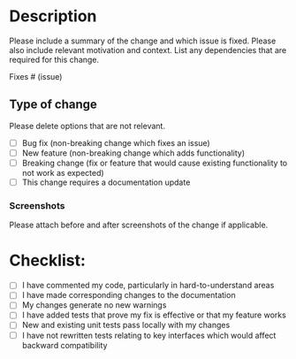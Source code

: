 <!--
When opening your PR, please make sure to only request a merge to `main` when you have found a bug in the currently released version of TransformerLens. All other PRs should go to `dev` in order to keep the docs in sync with the currently released version.

Please also make sure the branch you are attempting to merge from is not named `main`, or `dev`. Branches with these names from a different remote cause conflicting name issues when we periodically attempt to bring your PR up to date with the current stable TransformerLens source.

If your PR is primarily affecting docs, make sure has the string "docs" in its name. Building docs is disabled by default to avoid CI time, but the job has been configured to run whenever a branch with the word "docs" in it is being merged.
-->
# Description

Please include a summary of the change and which issue is fixed. Please also include relevant motivation and context. List any dependencies that are required for this change.

Fixes # (issue)

## Type of change

Please delete options that are not relevant.

- [ ] Bug fix (non-breaking change which fixes an issue)
- [ ] New feature (non-breaking change which adds functionality)
- [ ] Breaking change (fix or feature that would cause existing functionality to not work as expected)
- [ ] This change requires a documentation update

### Screenshots
Please attach before and after screenshots of the change if applicable.

<!--
Example:

| Before | After |
| ------ | ----- |
| _gif/png before_ | _gif/png after_ |


To upload images to a PR -- simply drag and drop an image while in edit mode and it should upload the image directly. You can then paste that source into the above before/after sections.
-->

# Checklist:

- [ ] I have commented my code, particularly in hard-to-understand areas
- [ ] I have made corresponding changes to the documentation
- [ ] My changes generate no new warnings
- [ ] I have added tests that prove my fix is effective or that my feature works
- [ ] New and existing unit tests pass locally with my changes
- [ ] I have not rewritten tests relating to key interfaces which would affect backward compatibility

<!--
As you go through the checklist above, you can mark something as done by putting an x character in it

For example,
- [x] I have done this task
- [ ] I have not done this task
-->